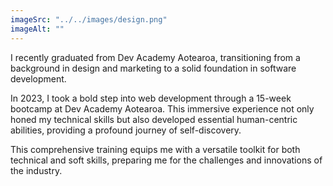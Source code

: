 ```yaml
---
imageSrc: "../../images/design.png"
imageAlt: ""
---
```


I recently graduated from Dev Academy Aotearoa, transitioning from a background in design and marketing to a solid foundation in software development.

In 2023, I took a bold step into web development through a 15-week bootcamp at Dev Academy Aotearoa. This immersive experience not only honed my technical skills but also developed essential human-centric abilities, providing a profound journey of self-discovery.

This comprehensive training equips me with a versatile toolkit for both technical and soft skills, preparing me for the challenges and innovations of the industry.

<!-- Photo by <a href="https://unsplash.com/@charlesdeluvio?utm_source=unsplash&utm_medium=referral&utm_content=creditCopyText" target="_blank" rel="nofollow noopener noreferrer" aria-label="External Link"><u>Charles Deluvio</u></a> on Unsplash -->


